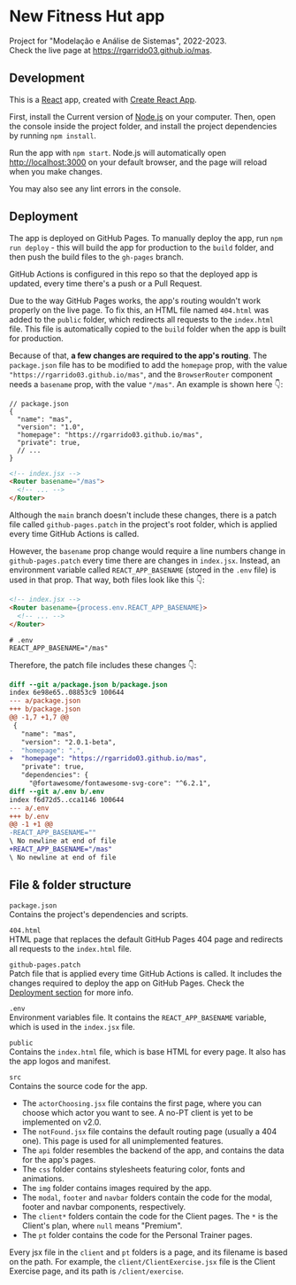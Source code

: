# New Fitness Hut app

Project for "Modelação e Análise de Sistemas", 2022-2023.\
Check the live page at https://rgarrido03.github.io/mas.

## Development
This is a [React](https://reactjs.org/) app, created with [Create React App](https://reactjs.org/docs/create-a-new-react-app.html).

First, install the Current version of [Node.js](https://nodejs.org/en/) on your computer. Then, open the console inside the project folder, and install the project dependencies by running `npm install`.

Run the app with `npm start`. Node.js will automatically open [http://localhost:3000](http://localhost:3000) on your default browser, and the page will reload when you make changes.

You may also see any lint errors in the console.

## Deployment
The app is deployed on GitHub Pages. To manually deploy the app, run `npm run deploy` - this will build the app for production to the `build` folder, and then push the build files to the `gh-pages` branch.

GitHub Actions is configured in this repo so that the deployed app is updated, every time there's a push or a Pull Request.

Due to the way GitHub Pages works, the app's routing wouldn't work properly on the live page. To fix this, an HTML file named `404.html` was added to the `public` folder, which redirects all requests to the `index.html` file. This file is automatically copied to the `build` folder when the app is built for production.

Because of that, <b>a few changes are required to the app's routing</b>. The `package.json` file has to be modified to add the `homepage` prop, with the value `"https://rgarrido03.github.io/mas"`, and the `BrowserRouter` component needs a `basename` prop, with the value `"/mas"`. An example is shown here 👇:
```jsonc
// package.json
{
  "name": "mas",
  "version": "1.0",
  "homepage": "https://rgarrido03.github.io/mas",
  "private": true,
  // ...
}
```

```html
<!-- index.jsx -->
<Router basename="/mas">
  <!-- ... -->
</Router>
```

Although the `main` branch doesn't include these changes, there is a patch file called `github-pages.patch` in the project's root folder, which is applied every time GitHub Actions is called.

However, the `basename` prop change would require a line numbers change in `github-pages.patch` every time there are changes in `index.jsx`. Instead, an environment variable called `REACT_APP_BASENAME` (stored in the `.env` file) is used in that prop. That way, both files look like this 👇:

```html
<!-- index.jsx -->
<Router basename={process.env.REACT_APP_BASENAME}>
  <!-- ... -->
</Router>
```

```properties
# .env
REACT_APP_BASENAME="/mas"
```

Therefore, the patch file includes these changes 👇:
```patch
diff --git a/package.json b/package.json
index 6e98e65..08853c9 100644
--- a/package.json
+++ b/package.json
@@ -1,7 +1,7 @@
 {
   "name": "mas",
   "version": "2.0.1-beta",
-  "homepage": ".",
+  "homepage": "https://rgarrido03.github.io/mas",
   "private": true,
   "dependencies": {
     "@fortawesome/fontawesome-svg-core": "^6.2.1",
diff --git a/.env b/.env
index f6d72d5..cca1146 100644
--- a/.env
+++ b/.env
@@ -1 +1 @@
-REACT_APP_BASENAME=""
\ No newline at end of file
+REACT_APP_BASENAME="/mas"
\ No newline at end of file

```

## File & folder structure
`package.json`\
Contains the project's dependencies and scripts.

`404.html`\
HTML page that replaces the default GitHub Pages 404 page and redirects all requests to the `index.html` file.

`github-pages.patch`\
Patch file that is applied every time GitHub Actions is called. It includes the changes required to deploy the app on GitHub Pages. Check the [Deployment section](#Deployment) for more info.

`.env`\
Environment variables file. It contains the `REACT_APP_BASENAME` variable, which is used in the `index.jsx` file.

`public`\
Contains the `index.html` file, which is base HTML for every page. It also has the app logos and manifest.

`src`\
Contains the source code for the app.
- The `actorChoosing.jsx` file contains the first page, where you can choose which actor you want to see. A no-PT client is yet to be implemented on v2.0.
- The `notFound.jsx` file contains the default routing page (usually a 404 one). This page is used for all unimplemented features.
- The `api` folder resembles the backend of the app, and contains the data for the app's pages.
- The `css` folder contains stylesheets featuring color, fonts and animations.
- The `img` folder contains images required by the app.
- The `modal`, `footer` and `navbar` folders contain the code for the modal, footer and navbar components, respectively.
- The `client*` folders contain the code for the Client pages. The `*` is the Client's plan, where `null` means "Premium".
- The `pt` folder contains the code for the Personal Trainer pages.

Every jsx file in the `client` and `pt` folders is a page, and its filename is based on the path. For example, the `client/ClientExercise.jsx` file is the Client Exercise page, and its path is `/client/exercise`.